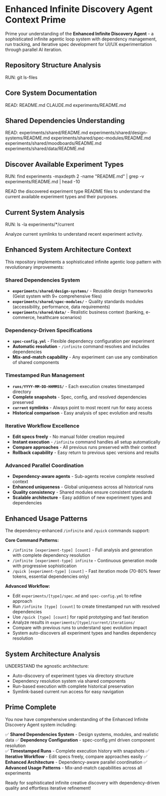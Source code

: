 # Enhanced Infinite Discovery Agent Context Prime

Prime your understanding of the **Enhanced Infinite Discovery Agent** - a sophisticated infinite agentic loop system with dependency management, run tracking, and iterative spec development for UI/UX experimentation through parallel AI iteration.

## Repository Structure Analysis

RUN:
    git ls-files

## Core System Documentation

READ:
    README.md
    CLAUDE.md
    experiments/README.md

## Shared Dependencies Understanding

READ:
    experiments/shared/README.md
    experiments/shared/design-systems/README.md
    experiments/shared/spec-modules/README.md
    experiments/shared/moodboards/README.md
    experiments/shared/data/README.md

## Discover Available Experiment Types

RUN:
    find experiments -maxdepth 2 -name "README.md" | grep -v experiments/README.md | head -10

READ the discovered experiment type README files to understand the current available experiment types and their purposes.

## Current System Analysis

RUN:
    ls -la experiments/*/current

Analyze current symlinks to understand recent experiment activity.

## Enhanced System Architecture Context

This repository implements a sophisticated infinite agentic loop pattern with revolutionary improvements:

### **Shared Dependencies System**
- **`experiments/shared/design-systems/`** - Reusable design frameworks (Geist system with 9+ comprehensive files)
- **`experiments/shared/spec-modules/`** - Quality standards modules (accessibility, performance, data requirements)
- **`experiments/shared/data/`** - Realistic business context (banking, e-commerce, healthcare scenarios)

### **Dependency-Driven Specifications**
- **`spec-config.yml`** - Flexible dependency configuration per experiment
- **Automatic resolution** - `/infinite` command resolves and includes dependencies
- **Mix-and-match capability** - Any experiment can use any combination of shared components

### **Timestamped Run Management**
- **`runs/YYYY-MM-DD-HHMMSS/`** - Each execution creates timestamped directory
- **Complete snapshots** - Spec, config, and resolved dependencies preserved
- **`current` symlinks** - Always point to most recent run for easy access
- **Historical comparison** - Easy analysis of spec evolution and results

### **Iterative Workflow Excellence**
- **Edit specs freely** - No manual folder creation required
- **Instant execution** - `/infinite` command handles all setup automatically
- **Compare approaches** - All previous runs preserved with their context
- **Rollback capability** - Easy return to previous spec versions and results

### **Advanced Parallel Coordination**
- **Dependency-aware agents** - Sub-agents receive complete resolved context
- **Enhanced uniqueness** - Global uniqueness across all historical runs
- **Quality consistency** - Shared modules ensure consistent standards
- **Scalable architecture** - Easy addition of new experiment types and dependencies

## Enhanced Usage Patterns

The dependency-enhanced `/infinite` and `/quick` commands support:

**Core Command Patterns:**
- `/infinite [experiment-type] [count]` - Full analysis and generation with complete dependency resolution
- `/infinite [experiment-type] infinite` - Continuous generation mode with progressive sophistication
- `/quick [experiment-type] [count]` - Fast iteration mode (70-80% fewer tokens, essential dependencies only)

**Advanced Workflow:**
- Edit `experiments/[type]/spec.md` and `spec-config.yml` to refine approach
- Run `/infinite [type] [count]` to create timestamped run with resolved dependencies
- Use `/quick [type] [count]` for rapid prototyping and fast iteration
- Analyze results in `experiments/[type]/current/iterations/`
- Compare with previous runs to understand spec evolution impact
- System auto-discovers all experiment types and handles dependency resolution

## System Architecture Analysis

UNDERSTAND the agnostic architecture:
- Auto-discovery of experiment types via directory structure
- Dependency resolution system via shared components
- Run-based execution with complete historical preservation
- Symlink-based current run access for easy navigation


## Prime Complete

You now have comprehensive understanding of the Enhanced Infinite Discovery Agent system including:

✅ **Shared Dependencies System** - Design systems, modules, and realistic data
✅ **Dependency Configuration** - spec-config.yml driven component resolution  
✅ **Timestamped Runs** - Complete execution history with snapshots
✅ **Iterative Workflow** - Edit specs freely, compare approaches easily
✅ **Enhanced Architecture** - Dependency-aware parallel coordination
✅ **Advanced Usage Patterns** - Mix-and-match capabilities across all experiments

Ready for sophisticated infinite creative discovery with dependency-driven quality and effortless iterative refinement!